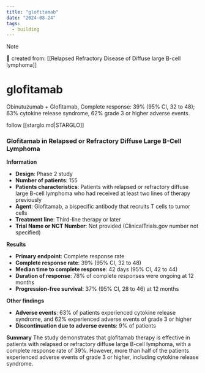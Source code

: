 ```yaml
---
title: "glofitamab"
date: "2024-08-24"
tags:
  - building
---
```


> [!NOTE]
> 🌱 created from: [[Relapsed Refractory Disease of Diffuse large B-cell lymphoma]]

# glofitamab

Obinutuzumab + Glofitamab, Complete response: 39% (95% CI, 32 to 48); 63% cytokine release syndrome, 62% grade 3 or higher adverse events.

follow [[starglo.md|STARGLO]]

### Glofitamab in Relapsed or Refractory Diffuse Large B-Cell Lymphoma

**Information**

- **Design**: Phase 2 study
- **Number of patients**: 155
- **Patients characteristics**: Patients with relapsed or refractory diffuse large B-cell lymphoma who had received at least two lines of therapy previously
- **Agent**: Glofitamab, a bispecific antibody that recruits T cells to tumor cells
- **Treatment line**: Third-line therapy or later
- **Trial Name or NCT Number**: Not provided (ClinicalTrials.gov number not specified)

**Results**

- **Primary endpoint**: Complete response rate
- **Complete response rate**: 39% (95% CI, 32 to 48)
- **Median time to complete response**: 42 days (95% CI, 42 to 44)
- **Duration of response**: 78% of complete responses were ongoing at 12 months
- **Progression-free survival**: 37% (95% CI, 28 to 46) at 12 months

**Other findings**

- **Adverse events**: 63% of patients experienced cytokine release syndrome, and 62% experienced adverse events of grade 3 or higher
- **Discontinuation due to adverse events**: 9% of patients

**Summary**
The study demonstrates that glofitamab therapy is effective in patients with relapsed or refractory diffuse large B-cell lymphoma, with a complete response rate of 39%. However, more than half of the patients experienced adverse events of grade 3 or higher, including cytokine release syndrome.
